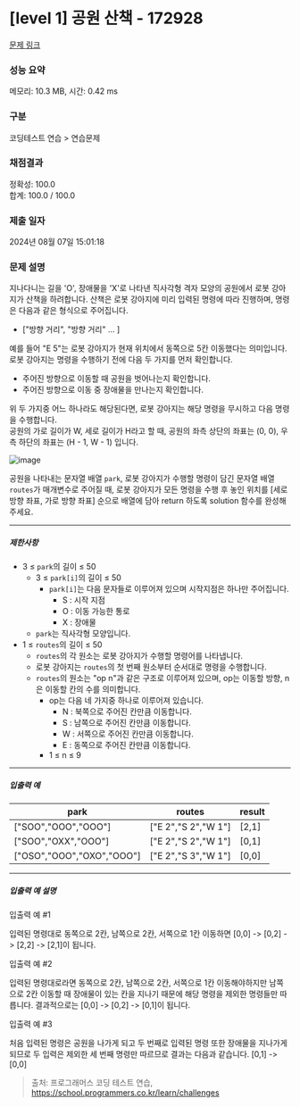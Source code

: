 # [level 1] 공원 산책 - 172928 

[문제 링크](https://school.programmers.co.kr/learn/courses/30/lessons/172928) 

### 성능 요약

메모리: 10.3 MB, 시간: 0.42 ms

### 구분

코딩테스트 연습 > 연습문제

### 채점결과

정확성: 100.0<br/>합계: 100.0 / 100.0

### 제출 일자

2024년 08월 07일 15:01:18

### 문제 설명

<p style="user-select: auto !important;">지나다니는 길을 'O', 장애물을 'X'로 나타낸 직사각형 격자 모양의 공원에서 로봇 강아지가 산책을 하려합니다. 산책은 로봇 강아지에 미리 입력된 명령에 따라 진행하며, 명령은 다음과 같은 형식으로 주어집니다.</p>

<ul style="user-select: auto !important;">
<li style="user-select: auto !important;">["방향 거리", "방향 거리" … ]</li>
</ul>

<p style="user-select: auto !important;">예를 들어 "E 5"는 로봇 강아지가 현재 위치에서 동쪽으로 5칸 이동했다는 의미입니다. 로봇 강아지는 명령을 수행하기 전에 다음 두 가지를 먼저 확인합니다.</p>

<ul style="user-select: auto !important;">
<li style="user-select: auto !important;">주어진 방향으로 이동할 때 공원을 벗어나는지 확인합니다.</li>
<li style="user-select: auto !important;">주어진 방향으로 이동 중 장애물을 만나는지 확인합니다.</li>
</ul>

<p style="user-select: auto !important;">위 두 가지중 어느 하나라도 해당된다면, 로봇 강아지는 해당 명령을 무시하고 다음 명령을 수행합니다.<br style="user-select: auto !important;">
공원의 가로 길이가 W, 세로 길이가 H라고 할 때, 공원의 좌측 상단의 좌표는 (0, 0), 우측 하단의 좌표는 (H - 1, W - 1) 입니다.</p>

<p style="user-select: auto !important;"><img src="https://user-images.githubusercontent.com/62426665/217702316-1bd5d3ba-c1d7-4133-bfb5-36bdc85a08ba.png" title="" alt="image" style="user-select: auto !important;"></p>

<p style="user-select: auto !important;">공원을 나타내는 문자열 배열 <code style="user-select: auto !important;">park</code>, 로봇 강아지가 수행할 명령이 담긴 문자열 배열 <code style="user-select: auto !important;">routes</code>가 매개변수로 주어질 때, 로봇 강아지가 모든 명령을 수행 후 놓인 위치를 [세로 방향 좌표, 가로 방향 좌표] 순으로 배열에 담아 return 하도록 solution 함수를 완성해주세요.</p>

<hr style="user-select: auto !important;">

<h5 style="user-select: auto !important;">제한사항</h5>

<ul style="user-select: auto !important;">
<li style="user-select: auto !important;">3 ≤ <code style="user-select: auto !important;">park</code>의 길이 ≤ 50

<ul style="user-select: auto !important;">
<li style="user-select: auto !important;">3 ≤ <code style="user-select: auto !important;">park[i]</code>의 길이 ≤ 50

<ul style="user-select: auto !important;">
<li style="user-select: auto !important;"><code style="user-select: auto !important;">park[i]</code>는 다음 문자들로 이루어져 있으며 시작지점은 하나만 주어집니다.

<ul style="user-select: auto !important;">
<li style="user-select: auto !important;">S : 시작 지점</li>
<li style="user-select: auto !important;">O : 이동 가능한 통로</li>
<li style="user-select: auto !important;">X : 장애물</li>
</ul></li>
</ul></li>
<li style="user-select: auto !important;"><code style="user-select: auto !important;">park</code>는 직사각형 모양입니다.</li>
</ul></li>
<li style="user-select: auto !important;">1 ≤ <code style="user-select: auto !important;">routes</code>의 길이 ≤ 50

<ul style="user-select: auto !important;">
<li style="user-select: auto !important;"><code style="user-select: auto !important;">routes</code>의 각 원소는 로봇 강아지가 수행할 명령어를 나타냅니다.</li>
<li style="user-select: auto !important;">로봇 강아지는 <code style="user-select: auto !important;">routes</code>의 첫 번째 원소부터 순서대로 명령을 수행합니다.</li>
<li style="user-select: auto !important;"><code style="user-select: auto !important;">routes</code>의 원소는 "op n"과 같은 구조로 이루어져 있으며, op는 이동할 방향, n은 이동할 칸의 수를 의미합니다.

<ul style="user-select: auto !important;">
<li style="user-select: auto !important;">op는 다음 네 가지중 하나로 이루어져 있습니다.

<ul style="user-select: auto !important;">
<li style="user-select: auto !important;">N : 북쪽으로 주어진 칸만큼 이동합니다.</li>
<li style="user-select: auto !important;">S : 남쪽으로 주어진 칸만큼 이동합니다.</li>
<li style="user-select: auto !important;">W : 서쪽으로 주어진 칸만큼 이동합니다.</li>
<li style="user-select: auto !important;">E : 동쪽으로 주어진 칸만큼 이동합니다.</li>
</ul></li>
<li style="user-select: auto !important;">1 ≤ n ≤ 9</li>
</ul></li>
</ul></li>
</ul>

<hr style="user-select: auto !important;">

<h5 style="user-select: auto !important;">입출력 예</h5>
<table class="table" style="user-select: auto !important;">
        <thead style="user-select: auto !important;"><tr style="user-select: auto !important;">
<th style="user-select: auto !important;">park</th>
<th style="user-select: auto !important;">routes</th>
<th style="user-select: auto !important;">result</th>
</tr>
</thead>
        <tbody style="user-select: auto !important;"><tr style="user-select: auto !important;">
<td style="user-select: auto !important;">["SOO","OOO","OOO"]</td>
<td style="user-select: auto !important;">["E 2","S 2","W 1"]</td>
<td style="user-select: auto !important;">[2,1]</td>
</tr>
<tr style="user-select: auto !important;">
<td style="user-select: auto !important;">["SOO","OXX","OOO"]</td>
<td style="user-select: auto !important;">["E 2","S 2","W 1"]</td>
<td style="user-select: auto !important;">[0,1]</td>
</tr>
<tr style="user-select: auto !important;">
<td style="user-select: auto !important;">["OSO","OOO","OXO","OOO"]</td>
<td style="user-select: auto !important;">["E 2","S 3","W 1"]</td>
<td style="user-select: auto !important;">[0,0]</td>
</tr>
</tbody>
      </table>
<hr style="user-select: auto !important;">

<h5 style="user-select: auto !important;">입출력 예 설명</h5>

<p style="user-select: auto !important;">입출력 예 #1</p>

<p style="user-select: auto !important;">입력된 명령대로 동쪽으로 2칸, 남쪽으로 2칸, 서쪽으로 1칸 이동하면 [0,0] -&gt; [0,2] -&gt; [2,2] -&gt; [2,1]이 됩니다.</p>

<p style="user-select: auto !important;">입출력 예 #2</p>

<p style="user-select: auto !important;">입력된 명령대로라면 동쪽으로 2칸, 남쪽으로 2칸, 서쪽으로 1칸 이동해야하지만 남쪽으로 2칸 이동할 때 장애물이 있는 칸을 지나기 때문에 해당 명령을 제외한 명령들만 따릅니다. 결과적으로는 [0,0] -&gt; [0,2] -&gt; [0,1]이 됩니다.</p>

<p style="user-select: auto !important;">입출력 예 #3</p>

<p style="user-select: auto !important;">처음 입력된 명령은 공원을 나가게 되고 두 번째로 입력된 명령 또한 장애물을 지나가게 되므로 두 입력은 제외한 세 번째 명령만 따르므로 결과는 다음과 같습니다. [0,1] -&gt; [0,0]</p>


> 출처: 프로그래머스 코딩 테스트 연습, https://school.programmers.co.kr/learn/challenges